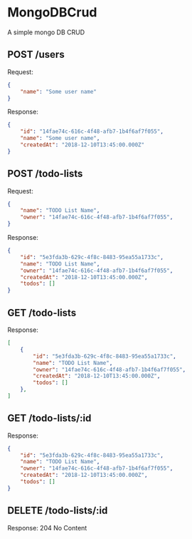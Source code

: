 # MongoDBCrud
A simple mongo DB CRUD

## POST /users
Request:
```json
{
    "name": "Some user name"
}
```
Response:
```json
{
    "id": "14fae74c-616c-4f48-afb7-1b4f6af7f055",
    "name": "Some user name",
    "createdAt": "2018-12-10T13:45:00.000Z"
}
```

## POST /todo-lists
Request:
```json
{
    "name": "TODO List Name",
    "owner": "14fae74c-616c-4f48-afb7-1b4f6af7f055",
}
```

Response:
```json
{
    "id": "5e3fda3b-629c-4f8c-8483-95ea55a1733c",
    "name": "TODO List Name",
    "owner": "14fae74c-616c-4f48-afb7-1b4f6af7f055",
    "createdAt": "2018-12-10T13:45:00.000Z",
    "todos": []
}
```

## GET /todo-lists

Response:
```json
[
    {
        "id": "5e3fda3b-629c-4f8c-8483-95ea55a1733c",
        "name": "TODO List Name",
        "owner": "14fae74c-616c-4f48-afb7-1b4f6af7f055",
        "createdAt": "2018-12-10T13:45:00.000Z",
        "todos": []
    },
]
```

## GET /todo-lists/:id

Response:
```json
{
    "id": "5e3fda3b-629c-4f8c-8483-95ea55a1733c",
    "name": "TODO List Name",
    "owner": "14fae74c-616c-4f48-afb7-1b4f6af7f055",
    "createdAt": "2018-12-10T13:45:00.000Z",
    "todos": []
}
```

## DELETE /todo-lists/:id

Response: 204 No Content